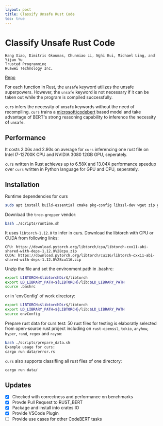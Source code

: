 ```yaml
---
layout: post
title: Classify Unsafe Rust Code
toc: true
---
```

# Classify Unsafe Rust Code

```
Hang Xiao, Dimitris Gkoumas, Chunmiao Li, Nghi Bui, Michael Ling, and Yijun Yu
Trusted Programming
Huawei Technology Inc.
```

[Repo](https://github.com/trusted-programming/curs)

For each function in Rust, the `unsafe` keyword utilizes the unsafe superpowers. 
However, the `unsafe` keyword is not necessary if it can be taken out while the program is compiled successfully.

`curs` infers the necessity of `unsafe` keywords without the need of recompiling. 
`curs` trains a [microsoft/codebert](https://github.com/microsoft/CodeBERT) based model and take advantage of 
BERT's strong reasoning capability to inference the necessity of `unsafe`.

## Performance

It costs 2.06s and 2.90s on average for `curs` inferencing one rust file on Intel I7-12700K CPU and NVIDIA 3080 12GB GPU, seperately.

`curs` written in Rust achieves up to 6.58X and 13.04X performance speedup over `curs` written in Python language for GPU and CPU, seperately.

## Installation
Runtime dependencies for curs
```bash
sudo apt install build-essential cmake pkg-config libssl-dev wget zip git
```

Download the `tree-grepper` vendor:

```bash
bash ./scripts/runtime.sh
```

It uses `libtorch-1.12.0` to infer in curs. Download the libtorch with CPU or CUDA from following links:
```
CPU: https://download.pytorch.org/libtorch/cpu/libtorch-cxx11-abi-shared-with-deps-1.12.0%2Bcpu.zip
CUDA: https://download.pytorch.org/libtorch/cu116/libtorch-cxx11-abi-shared-with-deps-1.12.0%2Bcu116.zip
```
Unzip the file and set the environment path in .bashrc:
```bash
export LIBTORCH=$libtorchDir$/libtorch
export LD_LIBRARY_PATH=${LIBTORCH}/lib:$LD_LIBRARY_PATH
source .bashrc
```
or in 'envConfig' of work directory:
```bash
export LIBTORCH=$libtorchDir$/libtorch
export LD_LIBRARY_PATH=${LIBTORCH}/lib:$LD_LIBRARY_PATH
source envConfig
```
Prepare rust data for curs test:
50 rust files for testing is elaboratly selected from open-source rust project including on `rust-openssl`, `tokio`, `anyhow`, `hyper`, `rand`, `regex` and `rayon`:

```bash
bash ./scripts/prepare_data.sh
Example usage for curs:
cargo run data/error.rs
```
`curs` also supports classifling all rust files of one directory:
```bash
cargo run data/
```

## Updates

- [x] Checked with correctness and performance on benchmarks
- [x] Provde Pull Request to RUST_BERT
- [x] Package and install into crates IO
- [x] Provide VSCode Plugin
- [ ] Provide use cases for other CodeBERT tasks
